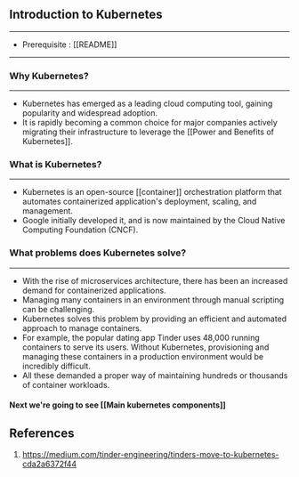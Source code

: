 ## Introduction to Kubernetes
---
-  Prerequisite : [[README]]
---

### Why Kubernetes?
---
- Kubernetes has emerged as a leading cloud computing tool, gaining popularity and widespread adoption.
- It is rapidly becoming a common choice for major companies actively migrating their infrastructure to leverage the [[Power and Benefits of Kubernetes]].

### What is Kubernetes?
---
- Kubernetes is an open-source [[container]] orchestration platform that automates containerized application's deployment, scaling, and management.
- Google initially developed it, and is now maintained by the Cloud Native Computing Foundation (CNCF).

###  What problems does Kubernetes solve?
---
- With the rise of microservices architecture, there has been an increased demand for containerized applications.
- Managing many containers in an environment through manual scripting can be challenging.
- Kubernetes solves this problem by providing an efficient and automated approach to manage containers.
- For example, the popular dating app Tinder uses 48,000 running containers to serve its users. Without Kubernetes, provisioning and managing these containers in a production environment would be incredibly difficult.
- All these demanded a proper way of maintaining hundreds or thousands of container workloads.


#### Next we're going to see [[Main kubernetes components]]

## References
1. https://medium.com/tinder-engineering/tinders-move-to-kubernetes-cda2a6372f44